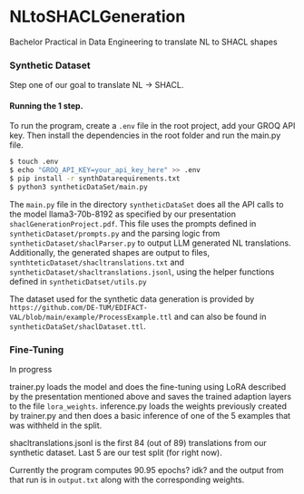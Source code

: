 # NLtoSHACLGeneration
Bachelor Practical in Data Engineering to translate NL to SHACL shapes


### Synthetic Dataset

Step one of our goal to translate NL -> SHACL. 

#### Running the 1 step. 
To run the program, create a `.env` file in the root project, add your GROQ API key. Then install the dependencies in the root folder and run the main.py file.

```bash
$ touch .env
$ echo "GROQ_API_KEY=your_api_key_here" >> .env 
$ pip install -r synthDatarequirements.txt
$ python3 syntheticDataSet/main.py 
```


The `main.py` file in the directory `syntheticDataSet` does all the API calls to the model llama3-70b-8192 as specified by our presentation `shaclGenerationProject.pdf`.
This file uses the prompts defined in `syntheticDataset/prompts.py` and the parsing logic from `syntheticDataset/shaclParser.py` to output LLM generated NL translations. 
Additionally, the generated shapes are output to files, `synthteticDataset/shacltranslations.txt` and `syntheticDataset/shacltranslations.jsonl`, using the helper functions defined in `syntheticDatset/utils.py`


The dataset used for the synthetic data generation is provided by `https://github.com/DE-TUM/EDIFACT-VAL/blob/main/example/ProcessExample.ttl` and can also be found in `syntheticDataSet/shaclDataset.ttl`.

        
### Fine-Tuning

In progress

trainer.py loads the model and does the fine-tuning using LoRA described by the presentation mentioned above and saves the trained adaption layers to the file `lora_weights`. 
inference.py loads the weights previously created by trainer.py and then does a basic inference of one of the 5 examples that was withheld in the split. 


shacltranslations.jsonl is the first 84 (out of 89) translations from our synthetic dataset. 
Last 5 are our test split (for right now).


Currently the program computes 90.95 epochs? idk? and the output from that run is in `output.txt` along with the corresponding weights.

